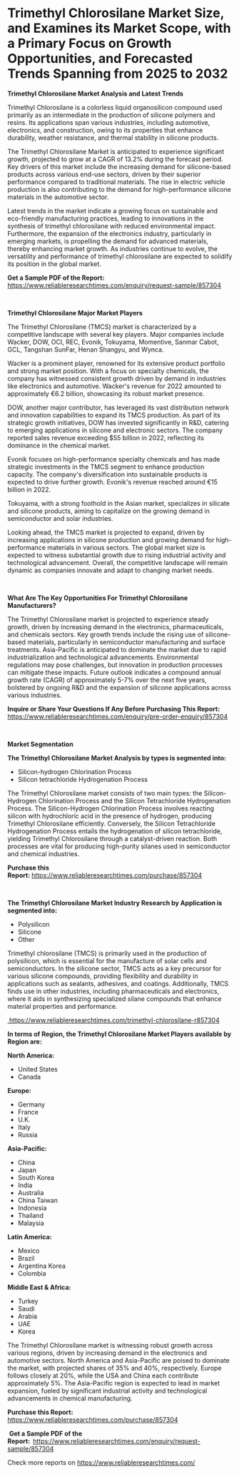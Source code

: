 <p><h1>Trimethyl Chlorosilane Market Size, and Examines its Market Scope, with a Primary Focus on Growth Opportunities, and Forecasted Trends Spanning from 2025 to 2032</h1></p><p><strong>Trimethyl Chlorosilane Market Analysis and Latest Trends</strong></p>
<p><p>Trimethyl Chlorosilane is a colorless liquid organosilicon compound used primarily as an intermediate in the production of silicone polymers and resins. Its applications span various industries, including automotive, electronics, and construction, owing to its properties that enhance durability, weather resistance, and thermal stability in silicone products.</p><p>The Trimethyl Chlorosilane Market is anticipated to experience significant growth, projected to grow at a CAGR of 13.2% during the forecast period. Key drivers of this market include the increasing demand for silicone-based products across various end-use sectors, driven by their superior performance compared to traditional materials. The rise in electric vehicle production is also contributing to the demand for high-performance silicone materials in the automotive sector.</p><p>Latest trends in the market indicate a growing focus on sustainable and eco-friendly manufacturing practices, leading to innovations in the synthesis of trimethyl chlorosilane with reduced environmental impact. Furthermore, the expansion of the electronics industry, particularly in emerging markets, is propelling the demand for advanced materials, thereby enhancing market growth. As industries continue to evolve, the versatility and performance of trimethyl chlorosilane are expected to solidify its position in the global market.</p></p>
<p><strong>Get a Sample PDF of the Report:&nbsp;</strong> <a href="https://www.reliableresearchtimes.com/enquiry/request-sample/857304?utm_campaign=3207&utm_medium=2&utm_source=Github&utm_content=ia&utm_term=01042025&utm_id=trimethyl-chlorosilane">https://www.reliableresearchtimes.com/enquiry/request-sample/857304</a></p>
<p>&nbsp;</p>
<p><strong>Trimethyl Chlorosilane Major Market Players</strong></p>
<p><p>The Trimethyl Chlorosilane (TMCS) market is characterized by a competitive landscape with several key players. Major companies include Wacker, DOW, OCI, REC, Evonik, Tokuyama, Momentive, Sanmar Cabot, GCL, Tangshan SunFar, Henan Shangyu, and Wynca. </p><p>Wacker is a prominent player, renowned for its extensive product portfolio and strong market position. With a focus on specialty chemicals, the company has witnessed consistent growth driven by demand in industries like electronics and automotive. Wacker's revenue for 2022 amounted to approximately €6.2 billion, showcasing its robust market presence.</p><p>DOW, another major contributor, has leveraged its vast distribution network and innovation capabilities to expand its TMCS production. As part of its strategic growth initiatives, DOW has invested significantly in R&D, catering to emerging applications in silicone and electronic sectors. The company reported sales revenue exceeding $55 billion in 2022, reflecting its dominance in the chemical market.</p><p>Evonik focuses on high-performance specialty chemicals and has made strategic investments in the TMCS segment to enhance production capacity. The company's diversification into sustainable products is expected to drive further growth. Evonik's revenue reached around €15 billion in 2022.</p><p>Tokuyama, with a strong foothold in the Asian market, specializes in silicate and silicone products, aiming to capitalize on the growing demand in semiconductor and solar industries. </p><p>Looking ahead, the TMCS market is projected to expand, driven by increasing applications in silicone production and growing demand for high-performance materials in various sectors. The global market size is expected to witness substantial growth due to rising industrial activity and technological advancement. Overall, the competitive landscape will remain dynamic as companies innovate and adapt to changing market needs.</p></p>
<p>&nbsp;</p>
<p><strong>What Are The Key Opportunities For Trimethyl Chlorosilane Manufacturers?</strong></p>
<p><p>The Trimethyl Chlorosilane market is projected to experience steady growth, driven by increasing demand in the electronics, pharmaceuticals, and chemicals sectors. Key growth trends include the rising use of silicone-based materials, particularly in semiconductor manufacturing and surface treatments. Asia-Pacific is anticipated to dominate the market due to rapid industrialization and technological advancements. Environmental regulations may pose challenges, but innovation in production processes can mitigate these impacts. Future outlook indicates a compound annual growth rate (CAGR) of approximately 5-7% over the next five years, bolstered by ongoing R&D and the expansion of silicone applications across various industries.</p></p>
<p><strong>Inquire or Share Your Questions If Any Before Purchasing This Report:</strong> <a href="https://www.reliableresearchtimes.com/enquiry/pre-order-enquiry/857304?utm_campaign=3207&utm_medium=2&utm_source=Github&utm_content=ia&utm_term=01042025&utm_id=trimethyl-chlorosilane">https://www.reliableresearchtimes.com/enquiry/pre-order-enquiry/857304</a></p>
<p>&nbsp;</p>
<p><strong>Market Segmentation</strong></p>
<p><strong>The Trimethyl Chlorosilane Market Analysis by types is segmented into:</strong></p>
<p><ul><li>Silicon-hydrogen Chlorination Process</li><li>Silicon tetrachloride Hydrogenation Process</li></ul></p>
<p><p>The Trimethyl Chlorosilane market consists of two main types: the Silicon-Hydrogen Chlorination Process and the Silicon Tetrachloride Hydrogenation Process. The Silicon-Hydrogen Chlorination Process involves reacting silicon with hydrochloric acid in the presence of hydrogen, producing Trimethyl Chlorosilane efficiently. Conversely, the Silicon Tetrachloride Hydrogenation Process entails the hydrogenation of silicon tetrachloride, yielding Trimethyl Chlorosilane through a catalyst-driven reaction. Both processes are vital for producing high-purity silanes used in semiconductor and chemical industries.</p></p>
<p><strong>Purchase this Report:&nbsp;</strong><a href="https://www.reliableresearchtimes.com/purchase/857304?utm_campaign=3207&utm_medium=2&utm_source=Github&utm_content=ia&utm_term=01042025&utm_id=trimethyl-chlorosilane">https://www.reliableresearchtimes.com/purchase/857304</a></p>
<p>&nbsp;</p>
<p><strong>The Trimethyl Chlorosilane Market Industry Research by Application is segmented into:</strong></p>
<p><ul><li>Polysilicon</li><li>Silicone</li><li>Other</li></ul></p>
<p><p>Trimethyl chlorosilane (TMCS) is primarily used in the production of polysilicon, which is essential for the manufacture of solar cells and semiconductors. In the silicone sector, TMCS acts as a key precursor for various silicone compounds, providing flexibility and durability in applications such as sealants, adhesives, and coatings. Additionally, TMCS finds use in other industries, including pharmaceuticals and electronics, where it aids in synthesizing specialized silane compounds that enhance material properties and performance.</p></p>
<p><a href="https://www.reliableresearchtimes.com/trimethyl-chlorosilane-r857304?utm_campaign=3207&utm_medium=2&utm_source=Github&utm_content=ia&utm_term=01042025&utm_id=trimethyl-chlorosilane">&nbsp;https://www.reliableresearchtimes.com/trimethyl-chlorosilane-r857304</a></p>
<p><strong>In terms of Region, the Trimethyl Chlorosilane Market Players available by Region are:</strong></p>
<p>
    <p> <strong> North America: </strong>
        <ul>
            <li>United States</li>
            <li>Canada</li>
        </ul>
        </p> 
    <p> <strong> Europe: </strong>
        <ul>
            <li>Germany</li>
            <li>France</li>
            <li>U.K.</li>
            <li>Italy</li>
            <li>Russia</li>
        </ul>
        </p> 
    <p> <strong> Asia-Pacific: </strong>
        <ul>
            <li>China</li>
            <li>Japan</li>
            <li>South Korea</li>
            <li>India</li>
            <li>Australia</li>
            <li>China Taiwan</li>
            <li>Indonesia</li>
            <li>Thailand</li>
            <li>Malaysia</li>
        </ul>
        </p> 
    <p> <strong> Latin America: </strong>
        <ul>
            <li>Mexico</li>
            <li>Brazil</li>
            <li>Argentina Korea</li>
            <li>Colombia</li>
        </ul>
        </p> 
    <p> <strong> Middle East & Africa: </strong>
        <ul>
            <li>Turkey</li>
            <li>Saudi</li>
            <li>Arabia</li>
            <li>UAE</li>
            <li>Korea</li>
        </ul>
    </p>
    </p>
<p><p>The Trimethyl Chlorosilane market is witnessing robust growth across various regions, driven by increasing demand in the electronics and automotive sectors. North America and Asia-Pacific are poised to dominate the market, with projected shares of 35% and 40%, respectively. Europe follows closely at 20%, while the USA and China each contribute approximately 5%. The Asia-Pacific region is expected to lead in market expansion, fueled by significant industrial activity and technological advancements in chemical manufacturing.</p></p>
<p><strong>Purchase this Report: </strong><a href="https://www.reliableresearchtimes.com/purchase/857304?utm_campaign=3207&utm_medium=2&utm_source=Github&utm_content=ia&utm_term=01042025&utm_id=trimethyl-chlorosilane">https://www.reliableresearchtimes.com/purchase/857304</a></p>
<p>&nbsp;<strong>Get a Sample PDF of the Report:&nbsp;&nbsp;</strong><a href="https://www.reliableresearchtimes.com/enquiry/request-sample/857304?utm_campaign=3207&utm_medium=2&utm_source=Github&utm_content=ia&utm_term=01042025&utm_id=trimethyl-chlorosilane">https://www.reliableresearchtimes.com/enquiry/request-sample/857304</a></p>
<p><strong></strong></p>
<p>Check more reports on <a href="https://www.reliableresearchtimes.com/?utm_campaign=3207&utm_medium=2&utm_source=Github&utm_content=ia&utm_term=01042025&utm_id=trimethyl-chlorosilane">https://www.reliableresearchtimes.com/</a></p>